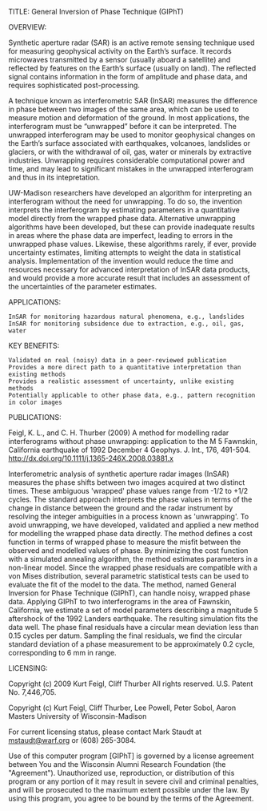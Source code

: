 TITLE: General Inversion of Phase Technique (GIPhT)

OVERVIEW:

Synthetic aperture radar (SAR) is an active remote sensing technique used for measuring geophysical activity on the Earth’s surface. It records microwaves transmitted by a sensor (usually aboard a satellite) and reflected by features on the Earth’s surface (usually on land). The reflected signal contains information in the form of amplitude and phase data, and requires sophisticated post-processing.

A technique known as interferometric SAR (InSAR) measures the difference in phase between two images of the same area, which can be used to measure motion and deformation of the ground. In most applications, the interferogram must be “unwrapped” before it can be interpreted. The unwrapped interferogram may be used to monitor geophysical changes on the Earth’s surface associated with earthquakes, volcanoes, landslides or glaciers, or with the withdrawal of oil, gas, water or minerals by extractive industries. Unwrapping requires considerable computational power and time, and may lead to significant mistakes in the unwrapped interferogram and thus in its intepretation.

UW-Madison researchers have developed an algorithm for interpreting an interferogram without the need for unwrapping. To do so, the invention interprets the interferogram by estimating parameters in a quantitative model directly from the wrapped phase data. Alternative unwrapping algorithms have been developed, but these can provide inadequate results in areas where the phase data are imperfect, leading to errors in the unwrapped phase values. Likewise, these algorithms rarely, if ever, provide uncertainty estimates, limiting attempts to weight the data in statistical analysis. Implementation of the invention would reduce the time and resources necessary for advanced interpretation of InSAR data products, and would provide a more accurate result that includes an assessment of the uncertainties of the parameter estimates.
 
APPLICATIONS:

    InSAR for monitoring hazardous natural phenomena, e.g., landslides
    InSAR for monitoring subsidence due to extraction, e.g., oil, gas, water

KEY BENEFITS:

    Validated on real (noisy) data in a peer-reviewed publication
    Provides a more direct path to a quantitative interpretation than existing methods
    Provides a realistic assessment of uncertainty, unlike existing methods
    Potentially applicable to other phase data, e.g., pattern recognition in color images
     

PUBLICATIONS:

Feigl, K. L., and C. H. Thurber (2009)
A method for modelling radar interferograms without phase unwrapping: application to the M 5 Fawnskin, California earthquake of 1992 December 4 
Geophys. J. Int., 176, 491-504. http://dx.doi.org/10.1111/j.1365-246X.2008.03881.x 

Interferometric analysis of synthetic aperture radar images (InSAR) measures the phase shifts between two images acquired at two distinct times. These ambiguous 'wrapped' phase values range from -1/2 to +1/2 cycles. The standard approach interprets the phase values in terms of the change in distance between the ground and the radar instrument by resolving the integer ambiguities in a process known as 'unwrapping'. To avoid unwrapping, we have developed, validated and applied a new method for modelling the wrapped phase data directly. The method defines a cost function in terms of wrapped phase to measure the misfit between the observed and modelled values of phase. By minimizing the cost function with a simulated annealing algorithm, the method estimates parameters in a non-linear model. Since the wrapped phase residuals are compatible with a von Mises distribution, several parametric statistical tests can be used to evaluate the fit of the model to the data. The method, named General Inversion for Phase Technique (GIPhT), can handle noisy, wrapped phase data. Applying GIPhT to two interferograms in the area of Fawnskin, California, we estimate a set of model parameters describing a magnitude 5 aftershock of the 1992 Landers earthquake. The resulting simulation fits the data well. The phase final residuals have a circular mean deviation less than 0.15 cycles per datum. Sampling the final residuals, we find the circular standard deviation of a phase measurement to be approximately 0.2 cycle, corresponding to 6 mm in range.

LICENSING:

Copyright (c) 2009 Kurt Feigl, Cliff Thurber  All rights reserved.
U.S. Patent No. 7,446,705.

Copyright (c) Kurt Feigl, Cliff Thurber, Lee Powell, Peter Sobol, Aaron Masters
University of Wisconsin-Madison

For current licensing status, please contact Mark Staudt at mstaudt@warf.org or (608) 265-3084.

Use of this computer program [GIPhT] is governed by a license agreement
between You and the Wisconsin Alumni Research Foundation (the
"Agreement"). Unauthorized use, reproduction, or distribution of this
program or any portion of it may result in severe civil and criminal
penalties, and will be prosecuted to the maximum extent possible under
the law. By using this program, you agree to be bound by the terms of the
Agreement.


